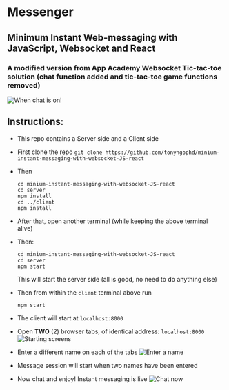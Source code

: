 
# Messenger
## Minimum Instant Web-messaging with JavaScript, Websocket and React
### A modified version from App Academy Websocket Tic-tac-toe solution (chat function added and tic-tac-toe game functions removed)

![When chat is on!](resouces/when-chat-is-one.png)

## Instructions:
- This repo contains a Server side and a Client side
- First clone the repo
  `git clone https://github.com/tonyngophd/minium-instant-messaging-with-websocket-JS-react`
- Then
  ```
  cd minium-instant-messaging-with-websocket-JS-react
  cd server
  npm install
  cd ../client
  npm install
  ```

- After that, open another terminal (while keeping the above terminal alive)
- Then: 
  ```
  cd minium-instant-messaging-with-websocket-JS-react
  cd server
  npm start
  ```
  This will start the server side (all is good, no need to do anything else)
- Then from within the `client` terminal above run 
  ```
  npm start
  ```
- The client will start at `localhost:8000`
- Open **TWO** (2) browser tabs, of identical address: `localhost:8000`
![Starting screens](resouces/starting_screens.png)
- Enter a different name on each of the tabs
![Enter a name](resouces/when-one-name-entered.png)
- Message session will start when two names have been entered
- Now chat and enjoy! Instant messaging is live
![Chat now](resouces/when-chat-is-one.png)

